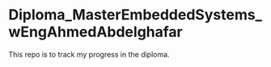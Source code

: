 # Diploma_MasterEmbeddedSystems_wEngAhmedAbdelghafar
This repo is to track my progress in the diploma.
